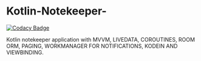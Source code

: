 # Kotlin-Notekeeper-

[![Codacy Badge](https://api.codacy.com/project/badge/Grade/56e682408bda43a0ab124db94274f1cf)](https://app.codacy.com/manual/WadeQ/Kotlin-Notekeeper-?utm_source=github.com&utm_medium=referral&utm_content=WadeQ/Kotlin-Notekeeper-&utm_campaign=Badge_Grade_Dashboard)

Kotlin notekeeper application with MVVM, LIVEDATA, COROUTINES, ROOM ORM, PAGING, WORKMANAGER FOR NOTIFICATIONS, KODEIN AND VIEWBINDING.

